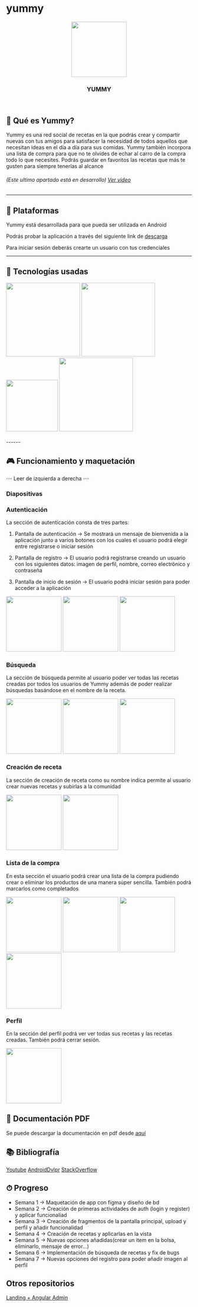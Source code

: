 # yummy
<p align="center">
  <img src="media/logo_yummy.png" width="150" >
  <h3 align="center" margin-top="-40">YUMMY</h3>
</p>

<br>

## 👀 Qué es Yummy?
Yummy es una red social de recetas en la que podrás crear y compartir nuevas con tus amigos para satisfacer la necesidad de todos aquellos que necesitan ideas en el día a día para sus comidas. Yummy también incorpora una lista de compra para que no te olvides de echar al carro de la compra todo lo que necesites. Podrás guardar en favoritos las recetas que más te gusten para siempre tenerlas al alcance
###### (Este ultimo apartado está en desarrollo) <a href="https://youtu.be/CGdkBg0QYNQ">Ver video</a>

------

## 📱 Plataformas 
Yummy está desarrollada para que pueda ser utilizada en Android

Podrás probar la aplicación a través del siguiente link de [descarga](https://github.com/gonzalosalmeron/yummy/blob/main/media/yummy.apk "descarga")

Para iniciar sesión deberás crearte un usuario con tus credenciales <br>

------
## 🤖 Tecnologías usadas
<div style="flex">
  <img src="media/kotlin.png" width="200">
  <img src="media/new/glide.png" width="200" >
</div>

<div style="flex">
    <img src="media/new/image_picker.png" width="140" >
    <img src="media/new/lottie.png" width="200" >
</div>

<br>
------

## 🎮 Funcionamiento y maquetación
···· Leer de izquierda a derecha ····

### Diapositivas<br>

### Autenticación
La sección de autenticación consta de tres partes:
  1. Pantalla de autenticación ->
  Se mostrará un mensaje de bienvenida a la aplicación junto a varios botones con los
  cuales el usuario podrá elegir entre registrarse o iniciar sesión
  
  2. Pantalla de registro ->
  El usuario podrá registrarse creando un usuario con los siguientes datos: imagen de
  perfil, nombre, correo electrónico y contraseña
  
  3. Pantalla de inicio de sesión ->
   El usuario podrá iniciar sesión para poder acceder a la aplicación
<div style="flex">
  <img src="media/new/1.png" width="150">
  <img src="media/new/2.png" width="150">
  <img src="media/new/3.png" width="150">
</div>

### Búsqueda
La sección de búsqueda permite al usuario poder ver todas las recetas creadas por todos los usuarios de Yummy además de poder realizar búsquedas basándose en el nombre de la receta.
<div style="flex">
  <img src="media/new/6.png" width="150">
  <img src="media/new/5.png" width="150">
  <img src="media/new/4.png" width="150">
</div>

### Creación de receta
La sección de creación de receta como su nombre indica permite al usuario crear nuevas recetas y subirlas a la comunidad
<div style="flex">
  <img src="media/new/7.png" width="150">
  <img src="media/new/8.png" width="150">
</div>

### Lista de la compra
En esta sección el usuario podrá crear una lista de la compra pudiendo crear o eliminar los productos de una manera súper sencilla. También podrá marcarlos como completados
<div style="flex">
  <img src="media/new/9.png" width="150">
  <img src="media/new/10.png" width="150">
  <img src="media/new/11.png" width="150">
  <img src="media/new/12.png" width="150">
</div>

### Perfil
En la sección del perfil podrá ver ver todas sus recetas y las recetas creadas. También podrá cerrar sesión.
<div style="flex">
  <img src="media/new/13.png" width="150">
</div>

## 📄 Documentación PDF
Se puede descargar la documentación en pdf desde [aquí](https://github.com/gonzalosalmeron/yummy/blob/main/media/Yummy.pdf "descarga")

## 📚 Bibliografía
[Youtube](https://www.youtube.com/)
[AndroidDvlpr](https://androiddvlpr.com/)
[StackOverflow](https://es.stackoverflow.com/)

## ⏱ Progreso

- Semana 1 -> Maquetación de app con figma y diseño de bd
- Semana 2 -> Creación de primeras actividades de auth (login y register) y aplicar funcionaliad
- Semana 3 -> Creación de fragmentos de la pantalla principal, upload y perfil y añadir funcionalidad
- Semana 4 -> Creación de recetas y aplicarlas en la vista
- Semana 5 -> Nuevas opciones añadidas(crear un item en la bolsa, eliminarlo, mensaje de error...)
- Semana 6 -> Implementación de búsqueda de recetas y fix de bugs
- Semana 7 -> Nuevas opciones del registro para poder añadir imagen al perfil

## Otros repositorios
[Landing + Angular Admin](https://github.com/gonzalosalmeron/yummy_angular)
